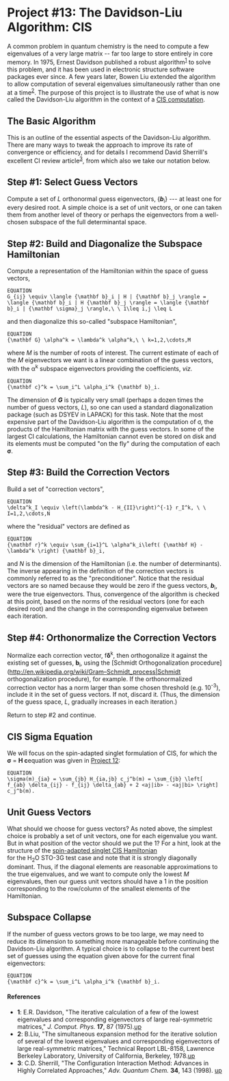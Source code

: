 # Project #13: The Davidson-Liu Algorithm: CIS

A common problem in quantum chemistry is the need to compute a few eigenvalues
of a very large matrix -- far too large to store entirely in core memory.  In
1975, Ernest Davidson published a robust algorithm<sup id="r1">[1](#f1)</sup>
to solve this problem, and it has been used in electronic structure
software packages ever since.  A few years later, Bowen Liu extended the
algorithm to allow computation of several eigenvalues simultaneously rather
than one at a time<sup id="r2">[2](#f2)</sup>. The
purpose of this project is to illustrate the use of what is now called the
Davidson-Liu algorithm in the context of a 
[CIS computation](https://github.com/CrawfordGroup/ProgrammingProjects/tree/master/Project%2312).

## The Basic Algorithm

This is an outline of the essential aspects of the Davidson-Liu algorithm.
There are many ways to tweak the approach to improve its rate of convergence or
efficiency, and for details I recommend David Sherrill's excellent CI review
article<sup id="r3">[3](#f3)</sup>, from which also we take our notation below.

## Step #1: Select Guess Vectors

Compute a set of *L* orthonormal guess eigenvectors, {***b***<sub>i</sub>} ---
at least one for every desired root.  A simple choice is a set of unit vectors,
or one can taken them from another level of theory or perhaps the eigenvectors
from a well-chosen subspace of the full determinantal space.

## Step #2: Build and Diagonalize the Subspace Hamiltonian

Compute a representation of the Hamiltonian within the space of guess vectors,

```
EQUATION
G_{ij} \equiv \langle {\mathbf b}_i | H | {\mathbf b}_j \rangle = 
\langle {\mathbf b}_i | H {\mathbf b}_j \rangle = \langle {\mathbf b}_i | {\mathbf \sigma}_j \rangle,\ \ 1\leq i,j \leq L
```
and then diagonalize this so-called "subspace Hamiltonian",

```
EQUATION
{\mathbf G} \alpha^k = \lambda^k \alpha^k,\ \ k=1,2,\cdots,M
```
where *M* is the number of roots of interest. The current estimate of each of
the *M* eigenvectors we want is a linear combination of the guess vectors,
with the &alpha;<sup>k</sup> subspace eigenvectors providing the
coefficients, *viz.*

```
EQUATION
{\mathbf c}^k = \sum_i^L \alpha_i^k {\mathbf b}_i.
```
The dimension of ***G*** is typically very small (perhaps a dozen times the
number of guess vectors, *L*), so one can used a standard diagonalization
package (such as DSYEV in LAPACK) for this task.  Note that the most expensive
part of the Davidson-Liu algorithm is the computation of &sigma;,
the products of the Hamiltonian matrix with the guess vectors.  In some of the
largest CI calculations, the Hamiltonian cannot even be stored on disk and its
elements must be computed "on the fly" during the computation of each
<b>&sigma;</b>.

## Step #3: Build the Correction Vectors

Build a set of "correction vectors",

```
EQUATION
\delta^k_I \equiv \left(\lambda^k - H_{II}\right)^{-1} r_I^k, \ \ I=1,2,\cdots,N
```
where the "residual" vectors are defined as

```
EQUATION
{\mathbf r}^k \equiv \sum_{i=1}^L \alpha^k_i\left( {\mathbf H} - \lambda^k \right) {\mathbf b}_i,
```
and *N* is the dimension of the Hamiltonian (i.e. the number of determinants).
The inverse appearing in the definition of the correction vectors is commonly
referred to as the "preconditioner". Notice that the residual vectors are so
named because they would be zero if the guess vectors, ***b***<sub>i</sub>,
were the true eigenvectors.  Thus, convergence of the algorithm is checked at
this point, based on the norms of the residual vectors (one for each desired
root) and the change in the corresponding eigenvalue between each iteration.
## Step #4: Orthonormalize the Correction Vectors

Normalize each correction vector, f<b>&delta;</b><sup>k</sup>, 
then orthogonalize it against the existing set of guesses, **b**<sub>i</sub>, 
using the [Schmidt Orthogonalization procedure](http://en.wikipedia.org/wiki/Gram–Schmidt_process|Schmidt orthogonalization procedure),
for example.  If the orthonormalized correction vector has a norm larger than some chosen threshold (e.g. 10<sup>-3</sup>), 
include it in the set of guess vectors.  If not, discard it.  (Thus, the dimension of the guess space, *L*, gradually increases in each iteration.)

Return to step #2 and continue.

## CIS Sigma Equation

We will focus on the spin-adapted singlet formulation of CIS, 
for which the <b>&sigma;</b> = <b>H c</b>equation was given in 
[Project 12](https://github.com/CrawfordGroup/ProgrammingProjects/tree/master/Project%2312):

```
EQUATION
\sigma(m)_{ia} = \sum_{jb} H_{ia,jb} c_j^b(m) = \sum_{jb} \left[ f_{ab} \delta_{ij} - f_{ij} \delta_{ab} + 2 <aj|ib> - <aj|bi> \right] c_j^b(m).
```

## Unit Guess Vectors

What should we choose for guess vectors?  As noted above, the simplest choice
is probably a set of unit vectors, one for each eigenvalue you want.  But in
what position of the vector should we put the 1?  For a hint, look at the
structure of the 
[spin-adapted singlet CIS Hamiltonian](https://github.com/CrawfordGroup/ProgrammingProjects/tree/master/Project%2312/hints/hint1.2)  
for the H<sub>2</sub>O STO-3G test case and note that it is
strongly diagonally dominant.  Thus, if the diagonal elements are reasonable
approximations to the true eigenvalues, and we want to compute only the lowest
*M* eigenvalues, then our guess unit vectors should have a 1 in the position
corresponding to the row/column of the smallest elements of the Hamiltonian.

## Subspace Collapse

If the number of guess vectors grows to be too large, we may need to reduce its
dimension to something more manageable before continuing the Davidson-Liu
algorithm.  A typical choice is to collapse to the current best set of guesses
using the equation given above for the current final eigenvectors:

```
EQUATION
{\mathbf c}^k = \sum_i^L \alpha_i^k {\mathbf b}_i.
```


#### References
 - <b id="f1">1</b>: E.R. Davidson, "The iterative calculation of a few of the lowest eigenvalues and corresponding eigenvectors of large real-symmetric matrices," *J. Comput. Phys.* **17**, 87 (1975).[up](#r1)
 - <b id="f2">2</b>: B.Liu, "The simultaneous expansion method for the iterative solution of several of the lowest eigenvalues and corresponding eigenvectors of large real-symmetric matrices," Technical Report LBL-8158, Lawrence Berkeley Laboratory, University of California, Berkeley, 1978.[up](#r2)
 - <b id="f3">3</b>: C.D. Sherrill, "The Configuration Interaction Method: Advances in Highly Correlated Approaches," *Adv. Quantum Chem.* **34**, 143 (1998). [up](#r3)
